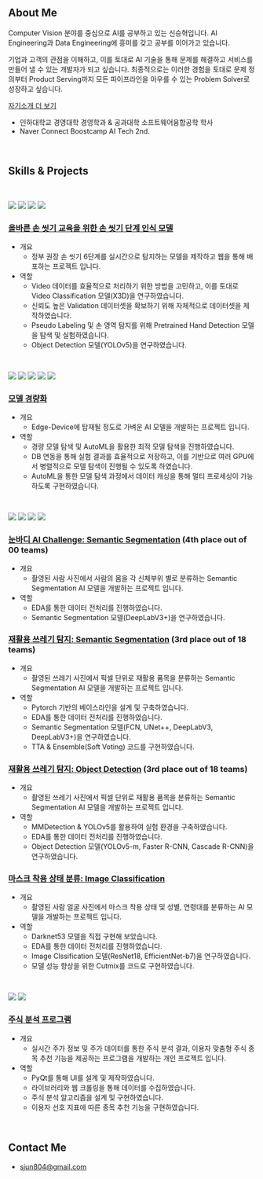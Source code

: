 ## About Me

Computer Vision 분야를 중심으로 AI를 공부하고 있는 신승혁입니다.
AI Engineering과 Data Engineering에 흥미를 갖고 공부를 이어가고 있습니다.

기업과 고객의 관점을 이해하고, 이를 토대로 AI 기술을 통해 문제를 해결하고 서비스를 만들어 낼 수 있는 개발자가 되고 싶습니다.
최종적으로는 이러한 경험을 토대로 문제 정의부터 Product Serving까지 모든 파이프라인을 아우를 수 있는 Problem Solver로 성장하고 싶습니다.

[자기소개 더 보기](https://www.notion.so/62660361b3144cc0b85a772d8a2cc3fa)

- 인하대학교 경영대학 경영학과 & 공과대학 소프트웨어융합공학 학사
- Naver Connect Boostcamp AI Tech 2nd. 

<br>

## Skills & Projects

<br>

<img src="https://img.shields.io/badge/Python-3776AB?style=flat-square&logo=Python&logoColor=white"/> <img src="https://img.shields.io/badge/Pytorch-EE4C2C?style=flat-square&logo=Pytorch&logoColor=white"/> <img src="https://img.shields.io/badge/-Tensorflow-FF6F00?style=flat-square&logo=Tensorflow&logoColor=white"/> <img src="https://img.shields.io/badge/OpenCV-5C3EE8?style=flat-square&logo=OpenCV&logoColor=white"/>

### [올바른 손 씻기 교육을 위한 손 씻기 단계 인식 모델](https://github.com/boostcampaitech2/final-project-level3-cv-04)
- 개요	
	- 정부 권장 손 씻기 6단계를 실시간으로 탐지하는 모델을 제작하고 웹을 통해 배포하는 프로젝트 입니다.
- 역할	
	- Video 데이터를 효율적으로 처리하기 위한 방법을 고민하고, 이를 토대로 Video Classification 모델(X3D)을 연구하였습니다.
	- 신뢰도 높은 Validation 데이터셋을 확보하기 위해 자체적으로 데이터셋을 제작하였습니다. 
	- Pseudo Labeling 및 손 영역 탐지를 위해 Pretrained Hand Detection 모델을 탐색 및 실험하였습니다.
	- Object Detection 모델(YOLOv5)을 연구하였습니다. 

<br>

<img src="https://img.shields.io/badge/Python-3776AB?style=flat-square&logo=Python&logoColor=white"/> <img src="https://img.shields.io/badge/Pytorch-EE4C2C?style=flat-square&logo=Pytorch&logoColor=white"/> <img src="https://img.shields.io/badge/OpenCV-5C3EE8?style=flat-square&logo=OpenCV&logoColor=white"/> <img src="https://img.shields.io/badge/WandB-FFBE00?style=flat-square&logo=Weights&Biases&logoColor=white"/> <img src="https://img.shields.io/badge/-PostgreSQL-4169E1?style=flat-square&logo=PostgreSQL&logoColor=white"/>

### [모델 경량화](https://github.com/seung-sss/model-optimization-level3-cv-04)
- 개요
	- Edge-Device에 탑재될 정도로 가벼운 AI 모델을 개발하는 프로젝트 입니다.
- 역할
	- 경량 모델 탐색 및 AutoML을 활용한 최적 모델 탐색을 진행하였습니다.
	- DB 연동을 통해 실험 결과를 효율적으로 저장하고, 이를 기반으로 여러 GPU에서 병렬적으로 모델 탐색이 진행될 수 있도록 하였습니다.
	- AutoML을 통한 모델 탐색 과정에서 데이터 캐싱을 통해 멀티 프로세싱이 가능하도록 구현하였습니다.

<br>

<img src="https://img.shields.io/badge/Python-3776AB?style=flat-square&logo=Python&logoColor=white"/> <img src="https://img.shields.io/badge/Pytorch-EE4C2C?style=flat-square&logo=Pytorch&logoColor=white"/> <img src="https://img.shields.io/badge/OpenCV-5C3EE8?style=flat-square&logo=OpenCV&logoColor=white"/> <img src="https://img.shields.io/badge/WandB-FFBE00?style=flat-square&logo=Weights&Biases&logoColor=white"/>

### [눈바디 AI Challenge: Semantic Segmentation](https://github.com/seung-sss/alchera-ai-challenge) (4th place out of 00 teams)
- 개요
	- 촬영된 사람 사진에서 사람의 몸을 각 신체부위 별로 분류하는 Semantic Segmentation AI 모델을 개발하는 프로젝트 입니다.
- 역할
	- EDA를 통한 데이터 전처리를 진행하였습니다.
	- Semantic Segmentation 모델(DeepLabV3+)을 연구하였습니다.

### [재활용 쓰레기 탐지: Semantic Segmentation](https://github.com/seung-sss/semantic-segmentation-level2-cv-04) (3rd place out of 18 teams)
- 개요
	- 촬영된 쓰레기 사진에서 픽셀 단위로 재활용 품목을 분류하는 Semantic Segmentation AI 모델을 개발하는 프로젝트 입니다.
- 역할
	- Pytorch 기반의 베이스라인을 설계 및 구축하였습니다.
	- EDA를 통한 데이터 전처리를 진행하였습니다.
	- Semantic Segmentation 모델(FCN, UNet++, DeepLabV3, DeepLabV3+)을 연구하였습니다.
	- TTA & Ensemble(Soft Voting) 코드를 구현하였습니다.

### [재활용 쓰레기 탐지: Object Detection](https://github.com/seung-sss/object-detection-level2-cv-04) (3rd place out of 18 teams)
- 개요
	- 촬영된 쓰레기 사진에서 픽셀 단위로 재활용 품목을 분류하는 Semantic Segmentation AI 모델을 개발하는 프로젝트 입니다.
- 역할
	- MMDetection & YOLOv5를 활용하여 실험 환경을 구축하였습니다.
	- EDA를 통한 데이터 전처리를 진행하였습니다.
	- Object Detection 모델(YOLOv5-m, Faster R-CNN, Cascade R-CNN)을 연구하였습니다.

### [마스크 착용 상태 분류: Image Classification](https://github.com/seung-sss/image-classification-level1-24)
- 개요
	- 촬영된 사람 얼굴 사진에서 마스크 착용 상태 및 성별, 연령대를 분류하는 AI 모델을 개발하는 프로젝트 입니다.
- 역할
	- Darknet53 모델을 직접 구현해 보았습니다.
	- EDA를 통한 데이터 전처리를 진행하였습니다.
	- Image Clssification 모델(ResNet18, EfficientNet-b7)을 연구하였습니다.
	- 모델 성능 향상을 위한 Cutmix를 코드로 구현하였습니다.
 
<br>

<img src="https://img.shields.io/badge/Python-3776AB?style=flat-square&logo=Python&logoColor=white"/> <img src="https://img.shields.io/badge/GUI-41CD52?style=flat-square&logo=Qt&logoColor=white"/> 

### [주식 분석 프로그램](https://github.com/seung-sss/image-classification-level1-24)
- 개요
	- 실시간 주가 정보 및 주가 데이터를 통한 주식 분석 결과, 이용자 맞춤형 주식 종목 추천 기능을 제공하는 프로그램을 개발하는 개인 프로젝트 입니다.
- 역할
	- PyQt를 통해 UI를 설계 및 제작하였습니다.
	- 라이브러리와 웹 크롤링을 통해 데이터를 수집하였습니다.
	- 주식 분석 알고리즘을 설계 및 구현하였습니다.
	- 이용자 선호 지표에 따른 종목 추천 기능을 구현하였습니다. 

<br>

## Contact Me

- sjun804@gmail.com